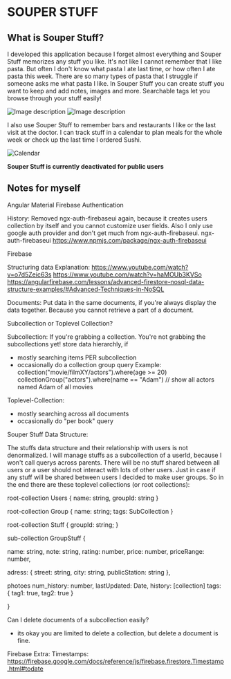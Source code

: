 # SOUPER STUFF

## What is Souper Stuff?

I developed this application because I forget almost everything and Souper Stuff memorizes any stuff you like. It's not like I cannot remember that I like pasta. But often I don't know what pasta I ate last time, or how often I ate pasta this week. There are so many types of pasta that I struggle if someone asks me what pasta I like.
In Souper Stuff you can create stuff you want to keep and add notes, images and more. Searchable tags let you browse through your stuff easily!

![Image description](https://i.ibb.co/8Xq8spS/souperstuffscreen2.jpg)
![Image description](https://i.ibb.co/8Xq8spS/souperstuffscreen2.jpg)

I also use Souper Stuff to remember bars and restaurants I like or the last visit at the doctor. I can track stuff in a calendar to plan meals for the whole week or check up the last time I ordered Sushi.

![Calendar](https://i.ibb.co/4J1mYgF/souperstuffscreen3.jpg)

**Souper Stuff is currently deactivated for public users**


## Notes for myself

Angular Material
Firebase Authentication

History:
Removed ngx-auth-firebaseui again, because it creates users collection by itself and you cannot customize user fields.
Also I only use google auth provider and don't get much from ngx-auth-firebaseui.
ngx-auth-firebaseui https://www.npmjs.com/package/ngx-auth-firebaseui

Firebase

Structuring data
Explanation:
https://www.youtube.com/watch?v=o7d5Zeic63s
https://www.youtube.com/watch?v=haMOUb3KVSo
https://angularfirebase.com/lessons/advanced-firestore-nosql-data-structure-examples/#Advanced-Techniques-in-NoSQL

Documents:
Put data in the same documents, if you're always display the data together. Because you cannot retrieve a part of a document.

Subcollection or Toplevel Collection?

Subcollection:
If you're grabbing a collection. You're not grabbing the subcollections yet!
store data hierarchly, if
* mostly searching items PER subcollection  
* occasionally do a collection group query
Example:
collection("movie/filmXY/actors").where(age >= 20)
collectionGroup("actors").where(name == "Adam") // show all actors named Adam of all movies

Toplevel-Collection:
* mostly searching across all documents
* occasionally do "per book" query


Souper Stuff Data Structure:

The stuffs data structure and their relationship with users is not denormalized. I will manage stuffs as a subcollection of a userId, because I won't call querys across parents. There will be no stuff shared between all users or
a user should not interact with lots of other users.
Just in case if any stuff will be shared between users I decided to make user groups. So in the end there are these toplevel collections (or root collections):

root-collection Users {
 name: string,
 groupId: string
}

root-collection Group {
 name: string;
 tags: SubCollection
}

root-collection Stuff {
 groupId: string;
}

sub-collection GroupStuff {

 name: string,
 note: string,
 rating: number,
 price: number,
 priceRange: number,

 adress: {
  street: string,
  city: string,
  publicStation: string
 },

 photoes
 num_history: number,
 lastUpdated: Date,
 history: [collection]
 tags: {
  tag1: true,
  tag2: true
 }

}


Can I delete documents of a subcollection easily?
* its okay you are limited to delete a collection, but delete a document is fine.



Firebase Extra:
Timestamps: https://firebase.google.com/docs/reference/js/firebase.firestore.Timestamp.html#todate

